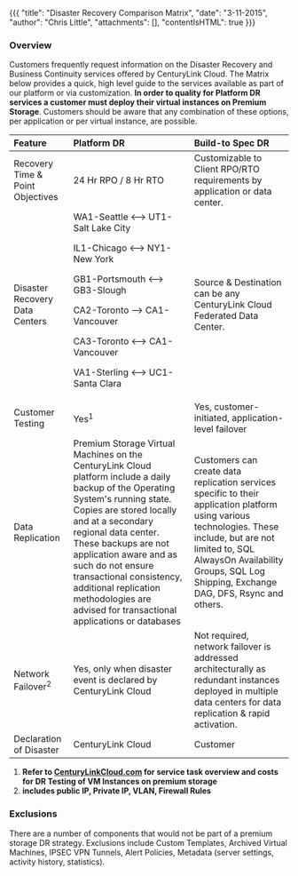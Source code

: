 {{{
  "title": "Disaster Recovery Comparison Matrix",
  "date": "3-11-2015",
  "author": "Chris Little",
  "attachments": [],
  "contentIsHTML": true
}}}

### Overview

Customers frequently request information on the Disaster Recovery and Business Continuity services offered by CenturyLink Cloud. The Matrix below provides a quick, high level guide to the services available as part of our platform or via customization.  **In order to quality for Platform DR services a customer must deploy their virtual instances on Premium Storage**. Customers should be aware that any combination of these options, per application or per virtual instance, are possible.

|**Feature**   	|**Platform DR**   	|**Build-to Spec DR**
|:-	|:-	|:-	|
|Recovery Time & Point Objectives|24 Hr RPO / 8 Hr RTO|Customizable to Client RPO/RTO requirements by application or data center.
|Disaster Recovery Data Centers|WA1-Seattle <--> UT1-Salt Lake City<p>IL1-Chicago <--> NY1-New York<p>GB1-Portsmouth <--> GB3-Slough<p>CA2-Toronto --> CA1-Vancouver<p>CA3-Toronto <--> CA1-Vancouver<p>VA1-Sterling <--> UC1-Santa Clara|Source & Destination can be any CenturyLink Cloud Federated Data Center.
|Customer Testing|Yes<sup>1</sup>|Yes, customer-initiated, application-level failover
|Data Replication|Premium Storage Virtual Machines on the CenturyLink Cloud platform include a daily backup of the Operating System's running state.  Copies are stored locally and at a secondary regional data center. These backups are not application aware and as such do not ensure transactional consistency, additional replication methodologies are advised for transactional applications or databases|Customers can create data replication services specific to their application platform using various technologies.  These include, but are not limited to, SQL AlwaysOn Availability Groups, SQL Log Shipping, Exchange DAG, DFS, Rsync and others. 
|Network Failover<sup>2</sup>|Yes, only when disaster event is declared by CenturyLink Cloud|Not required, network failover is addressed architecturally as redundant instances deployed in multiple data centers for data replication & rapid activation.
|Declaration of Disaster|CenturyLink Cloud|Customer

1.  **Refer to [CenturyLinkCloud.com](www.centurylinkcloud.com) for service task overview and costs for DR Testing of VM Instances on premium storage**
2.  **includes public IP, Private IP, VLAN, Firewall Rules**

### Exclusions
There are a number of components that would not be part of a premium storage DR strategy. Exclusions include Custom Templates, Archived Virtual Machines, IPSEC VPN Tunnels, Alert Policies, Metadata (server settings, activity history, statistics).
